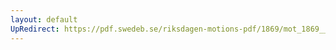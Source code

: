 ```yaml
---
layout: default
UpRedirect: https://pdf.swedeb.se/riksdagen-motions-pdf/1869/mot_1869__fk__00029/mot_1869__fk__00029_003.pdf
---
```

